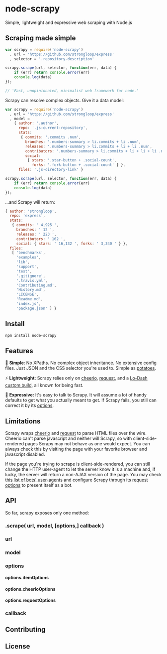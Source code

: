 node-scrapy
===========

Simple, lightweight and expressive web scraping with Node.js

## Scraping made simple

```js
var scrapy = require('node-scrapy')
  , url = 'https://github.com/strongloop/express'
  , selector = '.repository-description'

scrapy.scrape(url, selector, function(err, data) {
    if (err) return console.error(err)
    console.log(data)
});

// 'Fast, unopinionated, minimalist web framework for node.'
```

Scrapy can resolve complex objects. Give it a data model:

```js
var scrapy = require('node-scrapy')
  , url = 'https://github.com/strongloop/express'
  , model =
    { author: '.author',
      repo: '.js-current-repository',
      stats:
       { commits: '.commits .num',
         branches: '.numbers-summary > li.commits + li .num',
         releases: '.numbers-summary > li.commits + li + li .num',
         contributors: '.numbers-summary > li.commits + li + li + li .num',
         social:
          { stars: '.star-button + .social-count',
            forks: '.fork-button + .social-count' } },
      files: '.js-directory-link' }

scrapy.scrape(url, selector, function(err, data) {
    if (err) return console.error(err)
    console.log(data)
});
```

...and Scrapy will return:

```js
{ author: 'strongloop',
  repo: 'express',
  stats:
   { commits: ' 4,925 ',
     branches: ' 12 ',
     releases: ' 223 ',
     contributors: ' 162 ',
     social: { stars: ' 16,132 ', forks: ' 3,340 ' } },
  files:
   [ 'benchmarks',
     'examples',
     'lib',
     'support',
     'test',
     '.gitignore',
     '.travis.yml',
     'Contributing.md',
     'History.md',
     'LICENSE',
     'Readme.md',
     'index.js',
     'package.json' ] }
```

## Install

```bash
npm install node-scrapy
```

## Features
🍠 __Simple__: No XPaths. No complex object inheritance. No extensive config files. Just JSON and the CSS selector you're used to. Simple as [potatoes](http://youtu.be/efMHLkyb7ho).

⚡ __Lightweight:__ Scrapy relies only on [cheerio](https://www.npmjs.org/package/cheerio), [request](https://www.npmjs.org/package/request), and a [Lo-Dash custom build](https://lodash.com/custom-builds), all known for being fast.

📢 __Expressive:__ It's easy to talk to Scrapy. It will assume a lot of handy defaults to get what you actually meant to get. If Scrapy fails, you still can correct it by its [options](#optionsitemoptions).


## Limitations

Scrapy wraps [cheerio](https://www.npmjs.org/package/cheerio) and [request](https://www.npmjs.org/package/request) to parse HTML files over the wire. Cheerio can't parse javascript and neither will Scrapy, so with client-side-rendered pages Scrapy may not behave as one would expect. You can always check this by visiting the page with your favorite browser and javascript disabled.

If the page you're trying to scrape is client-side-rendered, you can still change the HTTP user-agent to let the server know it is a machine and, if lucky, the server will return a non-AJAX version of the page. You may check [this list of bots' user-agents](http://user-agent-string.info/list-of-ua/bots) and configure Scrapy through its [request options](#optionsrequestoptions) to present itself as a bot.

## API

So far, scrapy exposes only one method:

### .scrape( url, model, [options,] callback )

### url

### model

### options

#### options.itemOptions

#### options.cheerioOptions

#### options.requestOptions

### callback

## Contributing

## License

